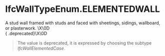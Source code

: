 IfcWallTypeEnum.ELEMENTEDWALL
=============================
A stud wall framed with studs and faced with sheetings, sidings, wallboard, or
plasterwork. \X\0D  
{ .deprecated}\X\0D  
> The value is deprecated, it is expressed by choosing the subtype
> _IfcWallElementedCase_.


